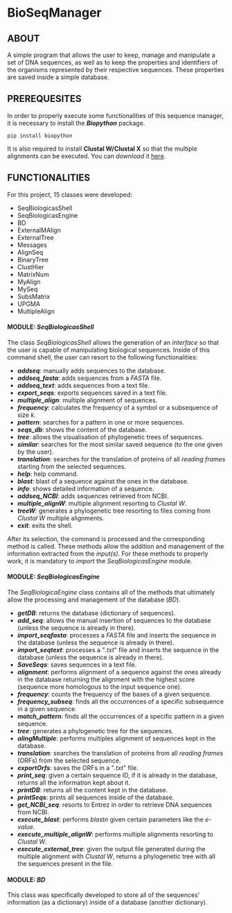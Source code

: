 # BioSeqManager

## ABOUT

A simple program that allows the user to keep, manage and manipulate a set of DNA sequences, as well as to keep the properties and identifiers of the organisms represented by their respective sequences. These properties are saved inside a simple database.


## PREREQUESITES 

In order to properly execute some functionalities of this sequence manager, it is necessary to install the *__Biopython__* package. 

`pip install biopython`

It is also required to install __Clustal W/Clustal X__ so that the multiple alignments can be executed. You can *download* it [here](http://www.clustal.org/download/current/).

## FUNCTIONALITIES

For this project, 15 classes were developed:

  - SeqBiologicasShell
  - SeqBiologicasEngine
  - BD
  - ExternalMAlign
  - ExternalTree
  - Messages
  - AlignSeq
  - BinaryTree
  - ClustHier
  - MatrixNum
  - MyAlign
  - MySeq
  - SubsMatrix
  - UPGMA
  - MultipleAlign


#### MODULE: *SeqBiologicasShell* 
The class *SeqBiologicasShell* allows the generation of an *interface* so that the user is capable of manipulating biological sequences. Inside of this command shell, the user can resort to the following functionalities:

- *__addseq__*: manually adds sequences to the database.
- *__addseq_fasta__*: adds sequences from a *FASTA* file.
- *__addseq_text__*: adds sequences from a text file.
- *__export_seqs__*: exports sequences saved in a text file.
- *__multiple_align__*: multiple alignment of sequences.
- *__frequency__*: calculates the frequency of a symbol or a subsequence of size *k*.
- *__pattern__*: searches for a pattern in one or more sequences.
- *__seqs_db__*: shows the content of the database.
- *__tree__*: allows the visualisation of phylogenetic trees of sequences.
- *__similar__*: searches for the most similar saved sequence (to the one given by the user).
- *__translation__*: searches for the translation of proteins of all *reading frames* starting from the selected sequences.
- *__help__*: help command.
- *__blast__*: blast of a sequence against the ones in the database.
- *__info__*: shows detailed information of a sequence.
- *__addseq_NCBI__*: adds sequences retrieved from NCBI.
- *__multiple_alignW__*: multiple alignment resorting to *Clustal W*.
- *__treeW__*: generates a phylogenetic tree resorting to files coming from *Clustal W* multiple alignments.
- *__exit__*: exits the shell.

After its selection, the command is processed and the corresponding method is called. These methods allow the addition and management of the information extracted from the *input(s)*. For these methods to properly work, it is mandatory to *import* the *SeqBiologicasEngine* module. 

#### MODULE: *SeqBiologicasEngine*
The *SeqBiologicaEngine* class contains all of the methods that ultimately allow the processing and management of the database (*BD*).

- *__getDB__*: returns the database (dictionary of sequences).
- *__add_seq__*: allows the manual insertion of sequences to the database (unless the sequence is already in there).
- *__import_seqfasta__*: processes a *FASTA* file and inserts the sequence in the database (unless the sequence is already in there).
- *__import_seqtext__*: processes a "*.txt*" file and inserts the sequence in the database (unless the sequence is already in there).
- *__SaveSeqs__*: saves sequences in a text file.
- *__alignment__*: performs alignment of a sequence against the ones already in the database returning the alignment with the highest score (sequence more homologous to the input sequence one).
- *__frequency__*: counts the frequency of the bases of a given sequence.
- *__frequency_subseq__*: finds all the occurrences of a specific subsequence in a given sequence.
- *__match_pattern__*: finds all the occurrences of a specific pattern in a given sequence.
- *__tree__*: generates a phylogenetic tree for the sequences.
- *__alingMultiple__*: performs multiples alignment of sequences kept in the database.
- *__translation__*: searches the translation of proteins from all *reading frames* (ORFs) from the selected sequence.
- *__exportOrfs__*: saves the ORFs in a "*.txt*" file.
- *__print_seq__*: given a certain sequence ID, if it is already in the database, returns all the information kept about it.
- *__printDB__*: returns all the content kept in the database.
- *__printSeqs__*: prints all sequences inside of the database.
- *__get_NCBI_seq__*: resorts to Entrez in order to retrieve DNA sequences from NCBI. 
- *__execute_blast__*: performs *blastn* given certain parameters like the *e-value*.
- *__execute_multiple_alignW__*: performs multiple alignments resorting to *Clustal W*.
- *__execute_external_tree__*: given the output file generated during the multiple alignment with *Clustal W*, returns a phylogenetic tree with all the sequences present in the file.

####  MODULE: *BD* 
This class was specifically developed to store all of the sequences' information (as a dictionary) inside of a database (another dictionary).
